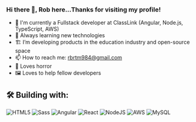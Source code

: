### Hi there 👋, Rob here...Thanks for visiting my profile!
            

- 🔭 I'm currently a Fullstack developer at ClassLink (Angular, Node.js, TypeScript, AWS)
- 🌱 Always learning new technologies
- 🏗 I’m developing products in the education industry and open-source space
- 📫 How to reach me: rbrtm984@gmail.com
- 🎥 Loves horror
- 🖼️ Loves to help fellow developers
            
 ## 🛠 Building with:

![HTML5](https://img.shields.io/badge/html5-%23E34F26.svg?style=for-the-badge&logo=html5&logoColor=white)
![Sass](https://img.shields.io/badge/Sass-CC6699?style=flat-square&logo=Sass&logoColor=white)
![Angular](https://img.shields.io/badge/-Angular-DD0031?style=flat-square&logo=angular&logoColor=white)
![React](https://img.shields.io/badge/react-%2320232a.svg?style=for-the-badge&logo=react&logoColor=%2361DAFB)
![NodeJS](https://img.shields.io/badge/node.js-6DA55F?style=for-the-badge&logo=node.js&logoColor=white)
![AWS](https://img.shields.io/badge/AWS-232F3E?style=flat&logo=amazonwebservices&logoColor=white)
![MySQL](https://shields.io/badge/MySQL-lightgrey?logo=mysql&style=plastic&logoColor=white&labelColor=blue)
